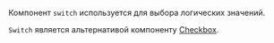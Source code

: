 Компонент `switch` используется для выбора логических значений.

`Switch` является альтернативой компоненту [Checkbox](https://demo.jmix.io/ui-samples/sample/checkbox-simple).
